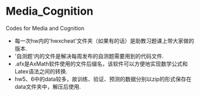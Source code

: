 # Media_Cognition
Codes for Media and Cognition
- 每一次hw内的'hwxcheat'文件夹（如果有的话）是助教习题课上带大家做的版本.
- '自测题'内的文件是解决每周发布的自测题需要用到的代码文件.
- .afx是AxMath软件使用的文件后缀名，该软件可以方便地实现数学公式和Latex语法之间的转换.
- hw5、6中的data较多，故训练、验证、预测的数据分别以zip的形式保存在data文件夹中，解压后使用.
